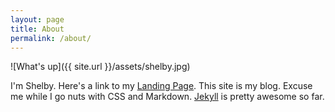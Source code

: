 ```yaml
---
layout: page
title: About
permalink: /about/
---
```


![What's up]({{ site.url }}/assets/shelby.jpg)

I'm Shelby. Here's a link to my [Landing Page](http://shelbyspees.github.io). This site is my blog. Excuse me while I go nuts with CSS and Markdown. [Jekyll](http://jekyllrb.com/) is pretty awesome so far.